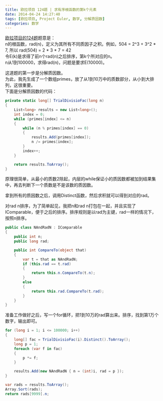 ```yaml
---
title: 欧拉项目 124题 | 求有序根函数的第k个元素
date: 2014-04-24 14:27:40
tags: [欧拉项目, Project Euler, 数学, 分解质因数]
categories: 数学
---
```

[欧拉项目的124题](http://projecteuler.net/problem=124 "Problem 124 - Project Euler")题意是：  
n的根函数，rad(n)，定义为其所有不同质因子之积。例如，504 = 2^3 + 3^2 \* 7, 所以 rad(504) = 2 \* 3 \* 7 = 42  
令E(k)是求得了前n个rad(n)之后排序，第k个所对应的n。  
n从1到100000，求得rad(n)，问题是要求E(10000)。  

这道题的第一步是分解质因数。  
为此，我先生成了一个数组primes，放了从1到10万中的质数部分，从小到大排列，这很重要。  
下面是分解质因数的代码：  
``` csharp
private static long[] TrialDivisioFac(long n)
{
    List<long> results = new List<long>();
    int index = 0;
    while (primes[index] <= n)
    {
        while (n % primes[index] == 0)
        {
            results.Add(primes[index]);
            n /= primes[index];
        }
        index++;
    }

    return results.ToArray();
}
```
原理很简单，从最小的质数2除起，内层的while保证小的质因数都被加到结果集中，再去判断下一个质数是不是该数的质因数。

拿到所有的质因数之后，调用Distinct函数，然后求积就可以得到对应的rad。

对rad n排序，为了简单起见，我把n和rad n打包在一起，并且实现了IComparable，便于之后的排序。排序规则是以rad为主键，rad一样的情况下，按照n排序。  
```csharp
public class NAndRadN : IComparable
{
    public int n;
    public long rad;

    public int CompareTo(object that)
    {
        var t = that as NAndRadN;
        if (this.rad == t.rad)
        {
            return this.n.CompareTo(t.n);
        }
        else
        {
            return this.rad.CompareTo(t.rad);
        }
    }
}
```

准备工作做好之后，写一个for循环，把1到10万的rad算出来。排序，找到第1万个数字，输出即可。  
``` csharp
for (long i = 1; i <= 100000; i++)
{
    long[] fac = TrialDivisioFac(i).Distinct().ToArray();
    long p = 1;
    foreach (var f in fac)
    {
        p *= f;
    }

    results.Add(new NAndRadN { n = (int)i, rad = p });
}

var rads = results.ToArray();
Array.Sort(rads);
return rads[9999].n;
```